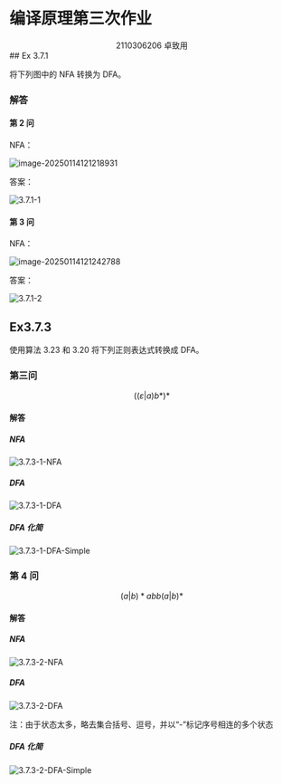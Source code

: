 # 编译原理第三次作业

<center>
  2110306206 卓致用
</center>
## Ex 3.7.1

将下列图中的 NFA 转换为 DFA。

### 解答

#### 第 2 问

NFA：

![image-20250114121218931](./answer-03-arthals.assets/image-20250114121218931.png)

答案：

![3.7.1-1](./answer-03-arthals.assets/3.7.1-1.svg)

#### 第 3 问

NFA：

![image-20250114121242788](./answer-03-arthals.assets/image-20250114121242788.png)

答案：

![3.7.1-2](./answer-03-arthals.assets/3.7.1-2.svg)

## Ex3.7.3

使用算法 3.23 和 3.20 将下列正则表达式转换成 DFA。

### 第三问

$$
((ε|a)b*)*
$$

#### 解答

##### NFA

![3.7.3-1-NFA](./answer-03-arthals.assets/3.7.3-1-NFA.svg)

##### DFA

![3.7.3-1-DFA](./answer-03-arthals.assets/3.7.3-1-DFA.svg)

##### DFA 化简

![3.7.3-1-DFA-Simple](./answer-03-arthals.assets/3.7.3-1-DFA-Simple.svg)

### 第 4 问

$$
(a|b)*abb(a|b)*
$$

#### 解答

##### NFA

![3.7.3-2-NFA](./answer-03-arthals.assets/3.7.3-2-NFA.svg)

##### DFA

![3.7.3-2-DFA](./answer-03-arthals.assets/3.7.3-2-DFA.svg)

注：由于状态太多，略去集合括号、逗号，并以“-”标记序号相连的多个状态

##### DFA 化简

![3.7.3-2-DFA-Simple](./answer-03-arthals.assets/3.7.3-2-DFA-Simple.svg)

